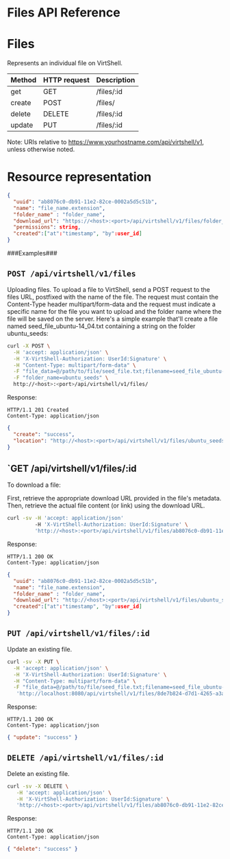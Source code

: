 Files API Reference
===================

Files
=====
Represents an individual file on VirtShell.

| Method | HTTP request | Description |
| --- | --- | ---- |
| get | GET | /files/:id | Gets one file by ID. |
| create | POST | /files/ | Upload a new file. | 
| delete | DELETE | /files/:id | Deletes an existing file. |
| update | PUT | /files/:id | Updates an existing file. |

Note:
URIs relative to https://www.yourhostname.com/api/virtshell/v1, unless otherwise noted.

Resource representation
=======================
```json
{
  "uuid": "ab8076c0-db91-11e2-82ce-0002a5d5c51b",
  "name": "file_name.extension",
  "folder_name" : "folder_name",
  "download_url": "https://<host>:<port>/api/virtshell/v1/files/folder_name/file.txt",
  "permissions": string,
  "created":["at":"timestamp", "by":user_id]
}
```

###Examples###

`POST /api/virtshell/v1/files`
--------------------------------------------

Uploading files. To upload a file to VirtShell, send a POST request to the files URL, postfixed with the name of the file. The request must contain the Content-Type header multipart/form-data and the request must indicate a specific name for the file you want to upload and the folder name where the file will be saved on the server. Here's a simple example that'll create a file named seed_file_ubuntu-14_04.txt containing a string on the folder ubuntu_seeds:

```sh
curl -X POST \
  -H 'accept: application/json' \
  -H 'X-VirtShell-Authorization: UserId:Signature' \
  -H "Content-Type: multipart/form-data" \
  -F "file_data=@/path/to/file/seed_file.txt;filename=seed_file_ubuntu-14_04.txt" \
  -F "folder_name=ubuntu_seeds" \
  http://<host>:<port>/api/virtshell/v1/files/
```

Response:

```
HTTP/1.1 201 Created
Content-Type: application/json
```
```json
{ 
  "create": "success",
  "location": "http://<host>:<port>/api/virtshell/v1/files/ubuntu_seeds/seed_file_ubuntu-14_04.txt" 
}
```

`GET /api/virtshell/v1/files/:id
----------------------------------------------

To download a file:

First, retrieve the appropriate download URL provided in the file's metadata.
Then, retrieve the actual file content (or link) using the download URL.


```sh
curl -sv -H 'accept: application/json' 
		 -H 'X-VirtShell-Authorization: UserId:Signature' \ 
		 'http://<host>:<port>/api/virtshell/v1/files/ab8076c0-db91-11e2-82ce-0002a5d5c51b'
```

Response:

```
HTTP/1.1 200 OK
Content-Type: application/json
```
```json
{
  "uuid": "ab8076c0-db91-11e2-82ce-0002a5d5c51b",
  "name": "file_name.extension",
  "folder_name" : "folder_name",
  "download_url": "http://<host>:<port>/api/virtshell/v1/files/ubuntu_seeds/seed_file_ubuntu-14_04.txt",
  "created":["at":"timestamp", "by":user_id] 
}
```

`PUT /api/virtshell/v1/files/:id`
----------------------------------------------

Update an existing file.

```sh
curl -sv -X PUT \
  -H 'accept: application/json' \
  -H 'X-VirtShell-Authorization: UserId:Signature' \
  -H "Content-Type: multipart/form-data" \
  -F "file_data=@/path/to/file/seed_file.txt;filename=seed_file_ubuntu-14_04_v2.txt" \
   'http://localhost:8080/api/virtshell/v1/files/8de7b824-d7d1-4265-a3a6-5b46cc9b8ed5'
```

Response:
```
HTTP/1.1 200 OK
Content-Type: application/json
```
```json
{ "update": "success" }
```

`DELETE /api/virtshell/v1/files/:id`
----------------------------------------------

Delete an existing file.

```sh
curl -sv -X DELETE \
   -H 'accept: application/json' \
   -H 'X-VirtShell-Authorization: UserId:Signature' \
   'http://<host>:<port>/api/virtshell/v1/files/ab8076c0-db91-11e2-82ce-0002a5d5c51b'
```

Response:
```
HTTP/1.1 200 OK
Content-Type: application/json
```
```json
{ "delete": "success" }
```